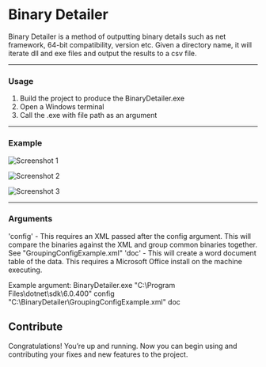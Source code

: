 # Binary Detailer
Binary Detailer is a method of outputting binary details such as net framework, 64-bit compatibility, version etc. Given a directory name, it will iterate dll and exe files and output the results to a csv file.
___

### Usage

1. Build the project to produce the BinaryDetailer.exe
2. Open a Windows terminal
3. Call the .exe with file path as an argument
___

### Example

![Screenshot 1](data/screenshots/CMD-Arguments.jpg "CMD Arguments")

![Screenshot 2](data/screenshots/complete.jpg "Complete")

![Screenshot 3](data/screenshots/Completed-csv.jpg "Completed CSV File")
___

### Arguments

'config' - This requires an XML passed after the config argument. This will compare the binaries against the XML and group common binaries together. See "GroupingConfigExample.xml"
'doc' - This will create a word document table of the data. This requires a Microsoft Office install on the machine executing.

Example argument: BinaryDetailer.exe "C:\Program Files\dotnet\sdk\6.0.400" config "C:\BinaryDetailer\GroupingConfigExample.xml" doc

## Contribute

Congratulations! You’re up and running. Now you can begin using and contributing your fixes and new features to the project.
